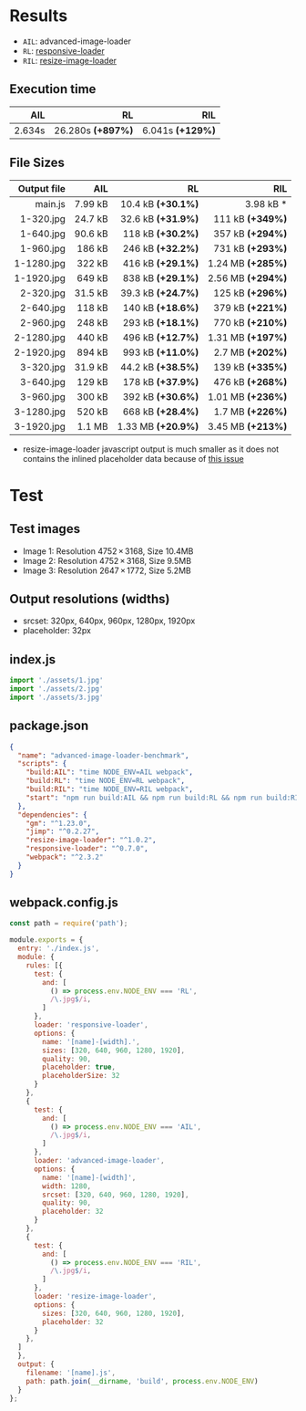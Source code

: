 # Results

- `AIL`: advanced-image-loader
- `RL`: [responsive-loader](https://github.com/herrstucki/responsive-loader)
- `RIL`: [resize-image-loader](https://github.com/puppybits/resize-image-loader)

## Execution time

| AIL | RL | RIL |
| -: | -: | -: |
| 2.634s | 26.280s **(+897%)**| 6.041s **(+129%)**|

## File Sizes
| Output file | AIL | RL | RIL |
| -: | -: | -: | -: |
|    main.js | 7.99 kB | 10.4 kB **(+30.1%)**| 3.98 kB *|
|  1-320.jpg | 24.7 kB | 32.6 kB **(+31.9%)**|  111 kB **(+349%)**|
|  1-640.jpg | 90.6 kB |  118 kB **(+30.2%)**|  357 kB **(+294%)**|
|  1-960.jpg |  186 kB |  246 kB **(+32.2%)**|  731 kB **(+293%)**|
| 1-1280.jpg |  322 kB |  416 kB **(+29.1%)**| 1.24 MB **(+285%)**|
| 1-1920.jpg |  649 kB |  838 kB **(+29.1%)**| 2.56 MB **(+294%)**|
|  2-320.jpg | 31.5 kB | 39.3 kB **(+24.7%)**|  125 kB **(+296%)**|
|  2-640.jpg |  118 kB |  140 kB **(+18.6%)**|  379 kB **(+221%)**|
|  2-960.jpg |  248 kB |  293 kB **(+18.1%)**|  770 kB **(+210%)**|
| 2-1280.jpg |  440 kB |  496 kB **(+12.7%)**| 1.31 MB **(+197%)**|
| 2-1920.jpg |  894 kB |  993 kB **(+11.0%)**|  2.7 MB **(+202%)**|
|  3-320.jpg | 31.9 kB | 44.2 kB **(+38.5%)**|  139 kB **(+335%)**|
|  3-640.jpg |  129 kB |  178 kB **(+37.9%)**|  476 kB **(+268%)**|
|  3-960.jpg |  300 kB |  392 kB **(+30.6%)**| 1.01 MB **(+236%)**|
| 3-1280.jpg |  520 kB |  668 kB **(+28.4%)**|  1.7 MB **(+226%)**|
| 3-1920.jpg |  1.1 MB | 1.33 MB **(+20.9%)**| 3.45 MB **(+213%)**|

* resize-image-loader javascript output is much smaller as it does not contains the inlined placeholder data because of  [this issue](https://github.com/puppybits/resize-image-loader/pull/3)

# Test

## Test images

- Image 1: Resolution 4752 × 3168, Size 10.4MB
- Image 2: Resolution 4752 × 3168, Size 9.5MB
- Image 3: Resolution 2647 × 1772, Size 5.2MB

## Output resolutions (widths)
- srcset: 320px, 640px, 960px, 1280px, 1920px
- placeholder: 32px

## index.js

```js
import './assets/1.jpg'
import './assets/2.jpg'
import './assets/3.jpg'
```

## package.json

```JSON
{
  "name": "advanced-image-loader-benchmark",
  "scripts": {
    "build:AIL": "time NODE_ENV=AIL webpack",
    "build:RL": "time NODE_ENV=RL webpack",
    "build:RIL": "time NODE_ENV=RIL webpack",
    "start": "npm run build:AIL && npm run build:RL && npm run build:RIL"
  },
  "dependencies": {
    "gm": "^1.23.0",
    "jimp": "^0.2.27",
    "resize-image-loader": "^1.0.2",
    "responsive-loader": "^0.7.0",
    "webpack": "^2.3.2"
  }
}

```

## webpack.config.js

```js
const path = require('path');

module.exports = {
  entry: './index.js',
  module: {
    rules: [{
      test: {
        and: [
          () => process.env.NODE_ENV === 'RL',
          /\.jpg$/i,
        ]
      },
      loader: 'responsive-loader',
      options: {
        name: '[name]-[width].',
        sizes: [320, 640, 960, 1280, 1920],
        quality: 90,
        placeholder: true,
        placeholderSize: 32
      }
    },
    {
      test: {
        and: [
          () => process.env.NODE_ENV === 'AIL',
          /\.jpg$/i,
        ]
      },
      loader: 'advanced-image-loader',
      options: {
        name: '[name]-[width]',
        width: 1280,
        srcset: [320, 640, 960, 1280, 1920],
        quality: 90,
        placeholder: 32
      }
    },
    {
      test: {
        and: [
          () => process.env.NODE_ENV === 'RIL',
          /\.jpg$/i,
        ]
      },
      loader: 'resize-image-loader',
      options: {
        sizes: [320, 640, 960, 1280, 1920],
        placeholder: 32
      }
    },
  ]
  },
  output: {
    filename: '[name].js',
    path: path.join(__dirname, 'build', process.env.NODE_ENV)
  }
};
```
